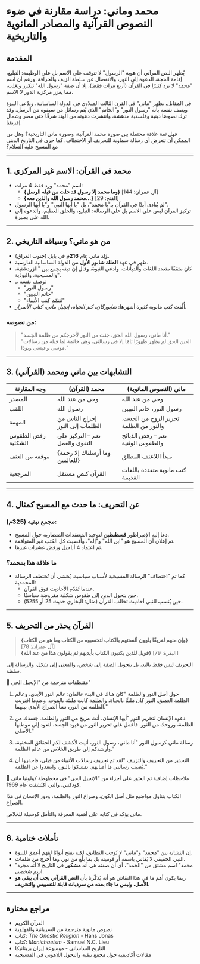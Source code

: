# محمد وماني: دراسة مقارنة في ضوء النصوص القرآنية والمصادر المانوية والتاريخية

## المقدمة

يُظهر النص القرآني أن هوية "الرسول" لا تتوقف على الاسم بل على الوظيفة: التبليغ، إقامة الحجة، الدعوة إلى النور، والانفصال عن سلطة الزيف والخرافة. ورغم أن اسم "محمد" لا يرد كثيرًا في القرآن (أربع مرات فقط)، إلا أن صفة "رسول الله" تتكرر وتغلب، مما يعزز مركزية الدور لا الاسم.

في المقابل، يظهر "ماني" في القرن الثالث الميلادي في الدولة الساسانية، ويدّعي النبوة ويصف نفسه بأنه "رسول النور" و"الخاتم" الذي يُتم رسائل من سبقوه من الرسل. وقد ترك نصوصًا دينية وفلسفية مدهشة، وانتشرت دعوته من الهند شرقًا حتى مصر وشمال إفريقيا.

فهل ثمة علاقة محتملة بين صورة محمد القرآنية، وصورة ماني التاريخية؟ وهل من الممكن أن تتعرض أي رسالة سماوية للتحريف أو الاختطاف، كما جرى في التاريخ الديني مع المسيح عليه السلام؟

---

## 1. محمد في القرآن: الاسم غير المركزي

- اسم "محمد" ورد فقط 4 مرات:
  - **{وما محمد إلا رسول قد خلت من قبله الرسل}** [آل عمران: 144]
  - **{محمد رسول الله والذين معه...}** [الفتح: 29]
- لم يُنادى أبدًا في القرآن بـ"يا محمد"، بل "يا أيها النبي" و"يا أيها الرسول".
- تركيز القرآن ليس على الاسم بل على الرسالة: التبليغ، والخلق العظيم، والدعوة إلى الله على بصيرة.

---

## 2. من هو ماني؟ وسياقه التاريخي

- وُلِد ماني عام **216م** في بابل (جنوب العراق).
- ظهر في عهد **الملك شابور الأول** من الدولة الساسانية الفارسية.
- كان مثقفًا متعدد اللغات والديانات، وادعى النبوة، وقال إن دينه يجمع بين "الزردشتية، والمسيحية، والبوذية".
- وصف نفسه بـ:
  - "رسول النور"
  - "خاتم النبيين"
  - "مُتمّم كتب الأنبياء"
- أُلِّفت كتب مانوية كثيرة أشهرها: *شاپورگان، كنز الحياة، إنجيل ماني، كتاب الأسرار*.

### من نصوصه:

> "أنا ماني، رسول الله الحق، جئت من النور لأخرجكم من ظلمة الجسد."  
> "الدين الحق لم يظهر ظهورًا تامًا إلا في رسالتي، وهي خاتمة لما قبله من رسالات موسى وعيسى وبوذا."

---

## 3. التشابهات بين ماني ومحمد (القرآني)

| وجه المقارنة       | محمد (القرآن)                             | ماني (النصوص المانوية)                        |
|--------------------|-------------------------------------------|-----------------------------------------------|
| المصدر              | وحي من عند الله                         | وحي من عند الله                               |
| اللقب               | رسول الله                               | رسول النور، خاتم النبيين                     |
| المهمة              | إخراج الناس من الظلمات إلى النور        | تحرير الروح من الجسد، والنور من الظلمة       |
| رفض الطقوس الشكلية | نعم – التركيز على التقوى والعمل         | نعم – رفض الذبائح والطقوس الوثنية           |
| موقفه من العنف     | {وما أرسلناك إلا رحمة للعالمين}        | مبدأ اللاعنف المطلق                          |
| المرجعية           | القرآن كنص مستقل                         | كتب مانوية متعددة باللغات القديمة             |

---

## 4. عن التحريف: ما حدث مع المسيح كمثال

### مجمع نيقية (325م):

- دعا إليه الإمبراطور **قسطنطين** لتوحيد المعتقدات المتضاربة حول المسيح.
- تم إعلان أن المسيح هو "ابن الله" و"إله"، وأُقصيت كل الكتب غير المتوافقة.
- تم اعتماد 4 أناجيل ورفض عشرات غيرها.

### ما علاقة هذا بمحمد؟

- كما تم "اختطاف" الرسالة المسيحية لأسباب سياسية، يُخشى أن تُختطف الرسالة المحمدية:
  - عندما تُقدّم الأحاديث فوق القرآن.
  - حين يتحول الدين إلى طقوس شكلية مفروضة سياسيًا.
  - حين يُنسب للنبي أحاديث تخالف القرآن (مثال: البخاري حديث 25 أو 5255).

---

## 5. القرآن يحذر من التحريف

> **{وإن منهم لفريقًا يلوون ألسنتهم بالكتاب لتحسبوه من الكتاب وما هو من الكتاب}** [آل عمران: 78]  
> **{فويل للذين يكتبون الكتاب بأيديهم ثم يقولون هذا من عند الله}** [البقرة: 79]

التحريف ليس فقط باليد، بل بتحويل الصفة إلى شخص، والمعنى إلى شكل، والرسالة إلى سلطة.

📖 مقتطفات مترجمة من "الإنجيل الحي"
1. حول أصل النور والظلمة
"كان هناك في البدء عالمان: عالم النور الأبدي، وعالم الظلمة العميق. النور كان مليئًا بالحياة، والظلمة كانت مليئة بالموت. وعندما اقتربت الظلمة من النور، نشأ الصراع الأبدي بينهما."

2. دعوة الإنسان لتحرير النور
"أيها الإنسان، أنت مزيج من النور والظلمة. جسدك من الظلمة، وروحك من النور. فاعمل على تحرير النور من قيود الجسد، لتعود إلى موطنها الأصلي."

3. رسالة ماني كرسول النور
"أنا ماني، رسول النور، أتيت لأكشف لكم الحقائق المخفية، وأرشدكم إلى طريق الخلاص من عالم الظلمة."

4. التحذير من التحريف والتزييف
"لقد تم تحريف رسالات الأنبياء من قبلي، فاحذروا أن يُصيب رسالتي ما أصابهم. تمسكوا بالنور، وابتعدوا عن الظلمة."

📝 ملاحظات إضافية
تم العثور على أجزاء من "الإنجيل الحي" في مخطوطة كولونيا ماني كودكس، والتي اكتُشفت عام 1969.

الكتاب يتناول مواضيع مثل أصل الكون، وصراع النور والظلمة، ودور الإنسان في هذا الصراع.

ماني يؤكد في كتابه على أهمية المعرفة والتأمل كوسيلة للخلاص.




---

## 6. تأملات ختامية

- إن التشابه بين "محمد" و"ماني" لا يُوجب التطابق، لكنه يفتح أبوابًا لفهم أعمق للنبوة.
- النبي الحقيقي لا يُقاس باسمه أو قوميته بل بما بلّغ من نور، وما أخرج من ظلمات.
- "محمد" اسم مشتق من "الحمد"، أي أن صفته هي أنه **مشكور** في التاريخ لا أنه مجرد اسم شخصي.
- ربما يكون أهم ما في هذا النقاش هو أنه يُذكّرنا بأن **النص القرآني يجب أن يبقى هو الأصل، وليس ما جاء بعده من سرديات قابلة للتسييس والتحريف**.

---

## مراجع مختارة

- القرآن الكريم  
- نصوص مانوية مترجمة من السريانية والفهلوية  
- كتاب: *The Gnostic Religion* - Hans Jonas  
- كتاب: *Manichaeism* - Samuel N.C. Lieu  
- التاريخ الساساني - موسوعة إيران بريتانيكا  
- مقالات أكاديمية حول مجمع نيقية والتحول اللاهوتي في المسيحية

